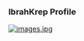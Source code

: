 ### IbrahKrep Profile

[![images.jpg](https://i.postimg.cc/ncFccyKT/images.jpg)](https://wa.me/62895605887712)


